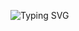 ![Typing SVG](https://readme-typing-svg.demolab.com?lines=Authenticating🌐..;Authentication+Complete!;Greetings+human👻!;It's+nice+to+meet+you😄;My+name+is+Bonnie+and+I'm+a+✨Full+stack+Engineer;My+language+stack+includes:;Javascript~+Python+~Golang~+Rust;Frameworks+include:;Next~+React~+Nest~+Express;+Let's+work+together!&center=true&width=500&height=60&duration=5000&color=00FF00&background=000000)



 







